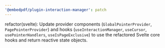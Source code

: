 ```yaml
---
'@embedpdf/plugin-interaction-manager': patch
---
```


refactor(svelte): Update provider components (`GlobalPointerProvider`, `PagePointerProvider`) and hooks (`useInteractionManager`, `useCursor`, `usePointerHandlers`, `useIsPageExclusive`) to use the refactored Svelte core hooks and return reactive state objects.
